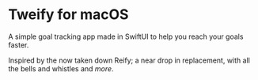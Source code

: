 # Tweify for macOS
A simple goal tracking app made in SwiftUI to help you reach your goals faster.

Inspired by the now taken down Reify; a near drop in replacement, with all the bells and whistles and _more_.

